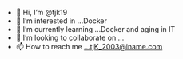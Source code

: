 - 👋 Hi, I’m @tjk19
- 👀 I’m interested in ...Docker
- 🌱 I’m currently learning ...Docker and aging in IT
- 💞️ I’m looking to collaborate on ...
- 📫 How to reach me ...tjK_2003@iname.com

<!---
tjk19/tjk19 is a ✨ special ✨ repository because its `README.md` (this file) appears on your GitHub profile.
You can click the Preview link to take a look at your changes.
--->
